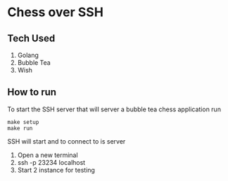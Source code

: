 # Chess over SSH

## Tech Used
1. Golang
2. Bubble Tea
3. Wish

## How to run
To start the SSH server that will server a bubble tea chess application run 
```shell
make setup
make run
```
SSH will start and to connect to is server
1. Open a new terminal
2. ssh -p 23234 localhost
3. Start 2 instance for testing
